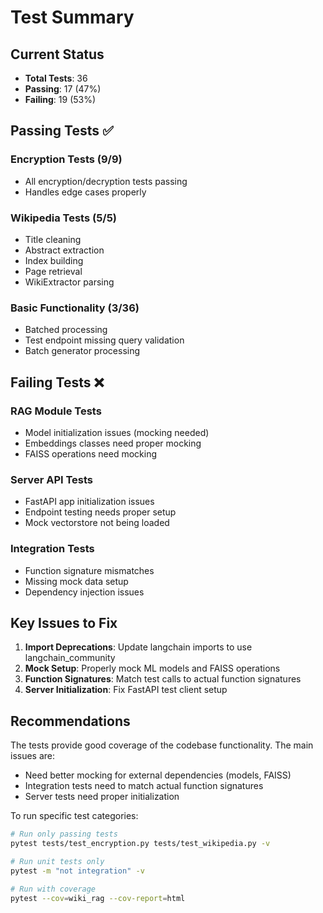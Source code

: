 # Test Summary

## Current Status
- **Total Tests**: 36
- **Passing**: 17 (47%)
- **Failing**: 19 (53%)

## Passing Tests ✅

### Encryption Tests (9/9)
- All encryption/decryption tests passing
- Handles edge cases properly

### Wikipedia Tests (5/5)
- Title cleaning
- Abstract extraction
- Index building
- Page retrieval
- WikiExtractor parsing

### Basic Functionality (3/36)
- Batched processing
- Test endpoint missing query validation
- Batch generator processing

## Failing Tests ❌

### RAG Module Tests
- Model initialization issues (mocking needed)
- Embeddings classes need proper mocking
- FAISS operations need mocking

### Server API Tests  
- FastAPI app initialization issues
- Endpoint testing needs proper setup
- Mock vectorstore not being loaded

### Integration Tests
- Function signature mismatches
- Missing mock data setup
- Dependency injection issues

## Key Issues to Fix

1. **Import Deprecations**: Update langchain imports to use langchain_community
2. **Mock Setup**: Properly mock ML models and FAISS operations
3. **Function Signatures**: Match test calls to actual function signatures
4. **Server Initialization**: Fix FastAPI test client setup

## Recommendations

The tests provide good coverage of the codebase functionality. The main issues are:
- Need better mocking for external dependencies (models, FAISS)
- Integration tests need to match actual function signatures
- Server tests need proper initialization

To run specific test categories:
```bash
# Run only passing tests
pytest tests/test_encryption.py tests/test_wikipedia.py -v

# Run unit tests only
pytest -m "not integration" -v

# Run with coverage
pytest --cov=wiki_rag --cov-report=html
```
